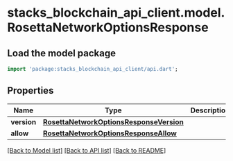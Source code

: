# stacks_blockchain_api_client.model.RosettaNetworkOptionsResponse

## Load the model package
```dart
import 'package:stacks_blockchain_api_client/api.dart';
```

## Properties
Name | Type | Description | Notes
------------ | ------------- | ------------- | -------------
**version** | [**RosettaNetworkOptionsResponseVersion**](RosettaNetworkOptionsResponseVersion.md) |  | 
**allow** | [**RosettaNetworkOptionsResponseAllow**](RosettaNetworkOptionsResponseAllow.md) |  | 

[[Back to Model list]](../README.md#documentation-for-models) [[Back to API list]](../README.md#documentation-for-api-endpoints) [[Back to README]](../README.md)


